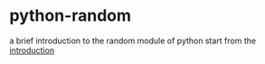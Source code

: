 # python-random
a brief introduction to the random module of python
start from the [introduction](https://github.com/navouris/python-random/blob/master/random.md)

